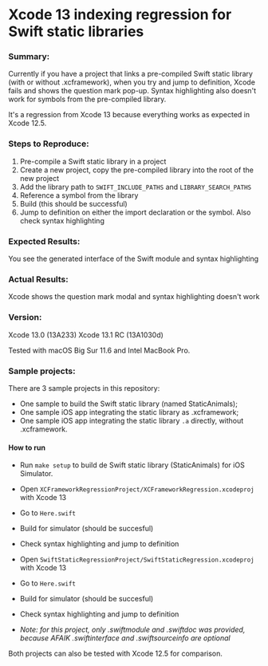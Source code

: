 # Xcode 13 indexing regression for Swift static libraries

### Summary:
Currently if you have a project that links a pre-compiled Swift static library (with or without .xcframework), when you try and jump to definition, Xcode fails and shows the question mark pop-up. Syntax highlighting also doesn't work for symbols from the pre-compiled library.

It's a regression from Xcode 13 because everything works as expected in Xcode 12.5. 

### Steps to Reproduce:
1. Pre-compile a Swift static library in a project
2. Create a new project, copy the pre-compiled library into the root of the new project
3. Add the library path to `SWIFT_INCLUDE_PATHS` and `LIBRARY_SEARCH_PATHS`
4. Reference a symbol from the library
5. Build (this should be successful)
6. Jump to definition on either the import declaration or the symbol. Also check syntax highlighting

### Expected Results:
You see the generated interface of the Swift module and syntax highlighting

### Actual Results:
Xcode shows the question mark modal and syntax highlighting doesn't work

### Version:
Xcode 13.0 (13A233)
Xcode 13.1 RC (13A1030d)

Tested with macOS Big Sur 11.6 and Intel MacBook Pro.

### Sample projects:

There are 3 sample projects in this repository:
- One sample to build the Swift static library (named StaticAnimals);
- One sample iOS app integrating the static library as .xcframework;
- One sample iOS app integrating the static library `.a` directly, without .xcframework.

#### How to run

- Run `make setup` to build de Swift static library (StaticAnimals) for iOS Simulator.

- Open `XCFrameworkRegressionProject/XCFrameworkRegression.xcodeproj` with Xcode 13
- Go to `Here.swift`
- Build for simulator (should be succesful)
- Check syntax highlighting and jump to definition

- Open `SwiftStaticRegressionProject/SwiftStaticRegression.xcodeproj` with Xcode 13
- Go to `Here.swift`
- Build for simulator (should be succesful)
- Check syntax highlighting and jump to definition
- _Note: for this project, only .swiftmodule and .swiftdoc was provided, because AFAIK .swiftinterface and .swiftsourceinfo are optional_

Both projects can also be tested with Xcode 12.5 for comparison.
